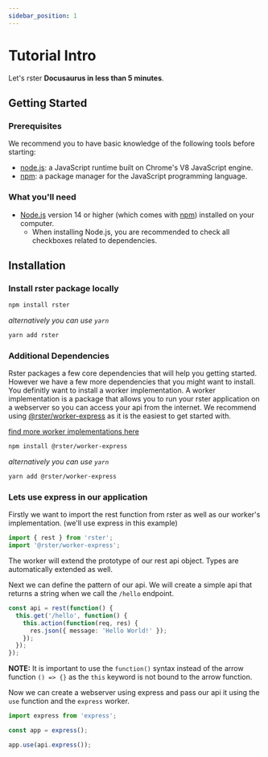 ```yaml
---
sidebar_position: 1
---
```


# Tutorial Intro

Let's rster **Docusaurus in less than 5 minutes**.

## Getting Started

### Prerequisites

We recommend you to have basic knowledge of the following tools before starting:

- [node.js](https://nodejs.org/en/): a JavaScript runtime built on Chrome's V8 JavaScript engine.
- [npm](https://www.npmjs.com/): a package manager for the JavaScript programming language.

### What you'll need

- [Node.js](https://nodejs.org/en/download/) version 14 or higher (which comes with [npm](http://npmjs.com/)) installed on your computer.
  - When installing Node.js, you are recommended to check all checkboxes related to dependencies.

## Installation

### Install rster package locally

```bash
npm install rster
```

_alternatively you can use `yarn`_

```bash
yarn add rster
```

### Additional Dependencies

Rster packages a few core dependencies that will help you getting started. However we have a few more dependencies that you might want to install.
You definitly want to install a worker implementation. A worker implementation is a package that allows you to run your rster application on a webserver so you can access your api from the internet.
We recommend using [@rster/worker-express](https://www.npmjs.com/package/@rster/worker-express) as it is the easiest to get started with.

[find more worker implementations here](/docs/workers/worker-implementations)

```bash
npm install @rster/worker-express
```

_alternatively you can use `yarn`_

```bash
yarn add @rster/worker-express
```

### Lets use express in our application

Firstly we want to import the rest function from rster as well as our worker's implementation. (we'll use express in this example)

```typescript
import { rest } from 'rster';
import '@rster/worker-express';
```

The worker will extend the prototype of our rest api object. Types are automatically extended as well.

Next we can define the pattern of our api. We will create a simple api that returns a string when we call the `/hello` endpoint.

```typescript
const api = rest(function() {
  this.get('/hello', function() {
    this.action(function(req, res) {
      res.json({ message: 'Hello World!' });
    });
  });
});
```

**NOTE:** It is important to use the `function()` syntax instead of the arrow function `() => {}` as the `this` keyword is not bound to the arrow function.

Now we can create a webserver using express and pass our api it using the `use` function and the `express` worker.

```typescript
import express from 'express';

const app = express();

app.use(api.express());
```
